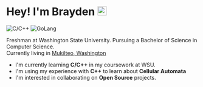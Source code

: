 # Hey! I'm Brayden <img src="https://user-images.githubusercontent.com/1303154/88677602-1635ba80-d120-11ea-84d8-d263ba5fc3c0.gif" width="24px" alt="hi">

![C/C++](https://img.shields.io/badge/C/C++-100%25-54D2F9)
![GoLang](https://img.shields.io/badge/GoLang-50%25-255EB2)

Freshman at Washington State University. Pursuing a Bachelor of Science in Computer Science.  
Currently living in [Mukilteo, Washington](https://www.google.com/maps/place/Mukilteo,+WA)  
- I'm currently learning **C/C++** in my coursework at WSU.
- I'm using my experience with **C++** to learn about **Cellular Automata**
- I'm interested in collaborating on **Open Source** projects.
<!--
**braygo/braygo** is a ✨ _special_ ✨ repository because its `README.md` (this file) appears on your GitHub profile.

Here are some ideas to get you started:

- 🔭 I’m currently working on ...
- 🌱 I’m currently learning ...
- 👯 I’m looking to collaborate on ...
- 🤔 I’m looking for help with ...
- 💬 Ask me about ...
- 📫 How to reach me: ...
- 😄 Pronouns: ...
- ⚡ Fun fact: ...
-->
